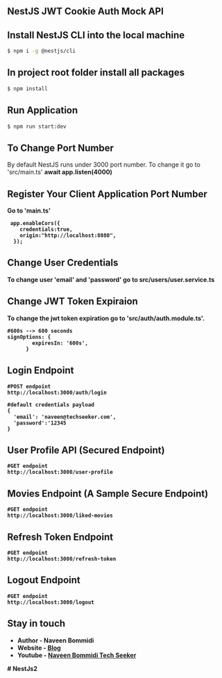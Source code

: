 ## NestJS JWT Cookie Auth Mock API

## Install NestJS CLI into the local machine

```bash
$ npm i -g @nestjs/cli
```

## In project root folder install all packages

```bash
$ npm install
```

## Run Application
```bash
$ npm run start:dev
```

## To Change Port Number

By default NestJS runs under 3000 port number.
To change it go to 'src/main.ts' <b>await app.listen(4000)<b>

## Register Your Client Application Port Number
Go to 'main.ts'
```
 app.enableCors({
    credentials:true,
    origin:"http://localhost:8080",
  });
```

## Change User Credentials
To change user 'email' and 'password' go to <b>src/users/user.service.ts<b>

## Change JWT Token Expiraion
To change the jwt token expiration go to 'src/auth/auth.module.ts'.
```
#600s --> 600 seconds
signOptions: {
        expiresIn: '600s',
      }
```

## Login Endpoint
```
#POST endpoint
http://localhost:3000/auth/login

#default credentials payload
{
  'email': 'naveen@techseeker.com',
  'password':'12345
}
```

## User Profile API (Secured Endpoint)
```
#GET endpoint
http://localhost:3000/user-profile
```

## Movies Endpoint (A Sample Secure Endpoint)
```
#GET endpoint
http://localhost:3000/liked-movies
```

## Refresh Token Endpoint
```
#GET endpoint
http://localhost:3000/refresh-token
```

## Logout Endpoint
```
#GET endpoint
http://localhost:3000/logout
```
## Stay in touch

- Author - Naveen Bommidi
- Website - [Blog](https://learmoreseekmore.com/)
- Youtube  - [Naveen Bommidi Tech Seeker](https://www.youtube.com/c/NaveenTechSeeker)

#   N e s t J s 2  
 